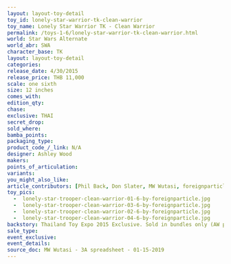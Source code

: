 ```yaml
---
layout: layout-toy-detail 
toy_id: lonely-star-warrior-tk-clean-warrior
toy_name: Lonely Star Warrior TK - Clean Warrior
permalink: /toys-1-6/lonely-star-warrior-tk-clean-warrior.html
world: Star Wars Alternate
world_abr: SWA
character_base: TK
layout: layout-toy-detail
categories: 
release_date: 4/30/2015
release_price: THB 11,000
scale: one sixth
size: 12 inches
comes_with: 
edition_qty: 
chase: 
exclusive: THAI
secret_drop: 
sold_where: 
bamba_points: 
packaging_type: 
product_code_/_link: N/A
designer: Ashley Wood
makers: 
points_of_articulation: 
variants: 
you_might_also_like: 
article_contributors: [Phil Back, Don Slater, MW Wutasi, foreignparticle]
toy_pics: 
  -  lonely-star-trooper-clean-warrior-01-6-by-foreignparticle.jpg
  -  lonely-star-trooper-clean-warrior-03-6-by-foreignparticle.jpg
  -  lonely-star-trooper-clean-warrior-02-6-by-foreignparticle.jpg
  -  lonely-star-trooper-clean-warrior-04-6-by-foreignparticle.jpg
backstory: Thailand Toy Expo 2015 Exclusive. Sold in bundles only (AW poster + Lonely Star Warrior TK Clean & Dirty White versions)
sale_type: 
event_exclusive: 
event_details: 
source_doc: MW Wutasi - 3A spreadsheet - 01-15-2019
---
```

